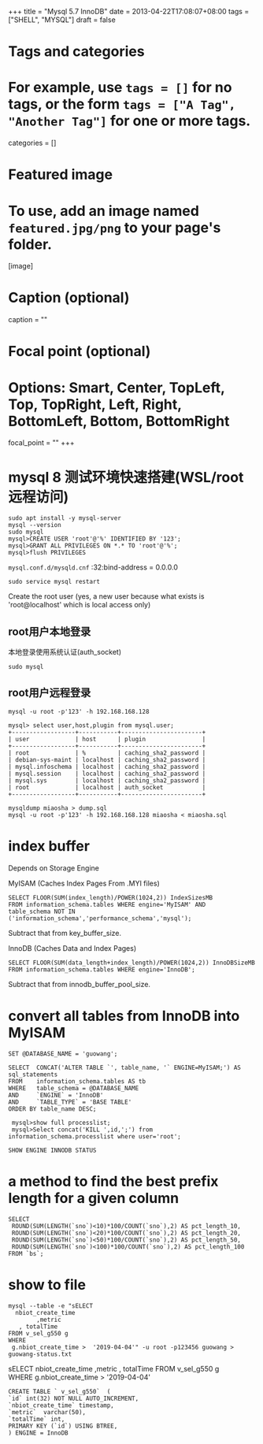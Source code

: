 +++
title = "Mysql 5.7 InnoDB"
date = 2013-04-22T17:08:07+08:00
tags = ["SHELL", "MYSQL"]
draft = false

# Tags and categories
# For example, use `tags = []` for no tags, or the form `tags = ["A Tag", "Another Tag"]` for one or more tags.

categories = []

# Featured image
# To use, add an image named `featured.jpg/png` to your page's folder. 
[image]
  # Caption (optional)
  caption = ""

  # Focal point (optional)
  # Options: Smart, Center, TopLeft, Top, TopRight, Left, Right, BottomLeft, Bottom, BottomRight
  focal_point = ""
+++

# mysql 8 测试环境快速搭建(WSL/root远程访问)




```
sudo apt install -y mysql-server
mysql --version
sudo mysql
mysql>CREATE USER 'root'@'%' IDENTIFIED BY '123';
mysql>GRANT ALL PRIVILEGES ON *.* TO 'root'@'%';
mysql>flush PRIVILEGES
```


`mysql.conf.d/mysqld.cnf` :32:bind-address         = 0.0.0.0

```
sudo service mysql restart
```


Create the root user (yes, a new user because what exists is 'root@localhost' which is local access only)

##  root用户本地登录

本地登录使用系统认证(auth_socket)

```
sudo mysql
```

## root用户远程登录

```
mysql -u root -p'123' -h 192.168.168.128
```


```
mysql> select user,host,plugin from mysql.user;
+------------------+-----------+-----------------------+
| user             | host      | plugin                |
+------------------+-----------+-----------------------+
| root             | %         | caching_sha2_password |
| debian-sys-maint | localhost | caching_sha2_password |
| mysql.infoschema | localhost | caching_sha2_password |
| mysql.session    | localhost | caching_sha2_password |
| mysql.sys        | localhost | caching_sha2_password |
| root             | localhost | auth_socket           |
+------------------+-----------+-----------------------+

mysqldump miaosha > dump.sql
mysql -u root -p'123' -h 192.168.168.128 miaosha < miaosha.sql
```

# index buffer


Depends on Storage Engine

MyISAM (Caches Index Pages From .MYI files)

```
SELECT FLOOR(SUM(index_length)/POWER(1024,2)) IndexSizesMB
FROM information_schema.tables WHERE engine='MyISAM' AND
table_schema NOT IN ('information_schema','performance_schema','mysql');
```
Subtract that from key_buffer_size. 

InnoDB (Caches Data and Index Pages)
```
SELECT FLOOR(SUM(data_length+index_length)/POWER(1024,2)) InnoDBSizeMB
FROM information_schema.tables WHERE engine='InnoDB';
```
Subtract that from innodb_buffer_pool_size. 



# convert all tables from InnoDB  into MyISAM


```
SET @DATABASE_NAME = 'guowang';

SELECT  CONCAT('ALTER TABLE `', table_name, '` ENGINE=MyISAM;') AS sql_statements
FROM    information_schema.tables AS tb
WHERE   table_schema = @DATABASE_NAME
AND     `ENGINE` = 'InnoDB'
AND     `TABLE_TYPE` = 'BASE TABLE'
ORDER BY table_name DESC;
```



```
 mysql>show full processlist;
 mysql>Select concat('KILL ',id,';') from information_schema.processlist where user='root';
```

```
SHOW ENGINE INNODB STATUS
```


# a method to find  the best prefix length for a given column

```
SELECT
 ROUND(SUM(LENGTH(`sno`)<10)*100/COUNT(`sno`),2) AS pct_length_10,
 ROUND(SUM(LENGTH(`sno`)<20)*100/COUNT(`sno`),2) AS pct_length_20,
 ROUND(SUM(LENGTH(`sno`)<50)*100/COUNT(`sno`),2) AS pct_length_50,
 ROUND(SUM(LENGTH(`sno`)<100)*100/COUNT(`sno`),2) AS pct_length_100
FROM `bs`;
```


# show to file 
```
mysql --table -e "sELECT
  nbiot_create_time
 		,metric
   , totalTime
FROM v_sel_g550 g  
WHERE 
 g.nbiot_create_time >  '2019-04-04'" -u root -p123456 guowang > guowang-status.txt
```

sELECT
  nbiot_create_time
 		,metric
   , totalTime
FROM v_sel_g550 g  
WHERE 
 g.nbiot_create_time >  '2019-04-04'

```
CREATE TABLE ` v_sel_g550`  (
`id` int(32) NOT NULL AUTO_INCREMENT,
`nbiot_create_time` timestamp,
`metric`  varchar(50),
`totalTime` int,
PRIMARY KEY (`id`) USING BTREE,
) ENGINE = InnoDB
```